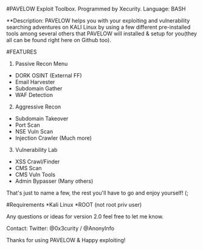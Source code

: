 #PAVELOW Exploit Toolbox.
Programmed by Xecurity.
Language: BASH

**Description:
PAVELOW helps you with your exploiting and vulnerability searching adventures on KALI Linux by using a few different pre-installed tools among several others that PAVELOW will installed & setup for you(they all can be found right here on Github too). 

#FEATURES
1) Passive Recon Menu
- DORK OSINT (External FF)
- Email Harvester
- Subdomain Gather
- WAF Detection

2) Aggressive Recon
- Subdomain Takeover
- Port Scan
- NSE Vuln Scan
- Injection Crawler 
(Much more)

3) Vulnerability Lab
- XSS Crawl/Finder
- CMS Scan
- CMS Vuln Tools
- Admin Bypasser
(Many others)

That's just to name a few, the rest you'll have to go and enjoy yourself! (;

#Requirements
*Kali Linux
*ROOT (not root priv user)

Any questions or ideas for version 2.0 feel free to let me know.

Contact:
Twitter: @0x3curity / @AnonyInfo

Thanks for using PAVELOW & Happy exploiting!

